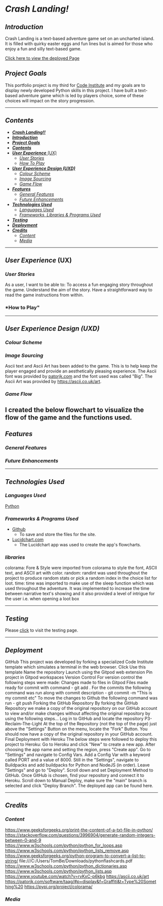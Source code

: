 # ***Crash Landing!***


## ***Introduction***
Crash Landing is a text-based adventure game set on an uncharted island.
It is filled with quirky easter eggs and fun lines but is aimed for those who enjoy a fun and silly text-based game.




[Click here to view the deployed Page]()


## ***Project Goals***


This portfolio project is my third for [Code Institute](https://codeinstitute.net/) and my goals are to display newly developed Python skills in this project.
I have built a text-based adventure game which is led by players choice, some of these choices will impact on the story progression.


---


## ***Contents***


 - [***Crash Landing!!***](#crash-landing)
  - [***Introduction***](#introduction)
  - [***Project Goals***](#project-goals)
  - [***Contents***](#contents)
  - [***User Experience*** (UX)](#user-experience-ux)    
    - [*User Stories*](#user-stories)
    - [*How To Play*](#how-to-play)    
  - [***User Experience Design (UXD)***](#user-experience-design-uxd)        
    - [*Colour Scheme*](#colour-scheme)        
    - [*Image Sourcing*](#image-sourcing)
    - [*Game Flow*](#game-flow)
  - [***Features***](#features)
    - [*General Features*](#general-features)
    - [*Future Enhancements*](#future-enhancements)
  - [***Technologies Used***](#technologies-used)
    - [*Languages Used*](#languages-used)
    - [*Frameworks, Libraries & Programs Used*](#frameworks-libraries--programs-used)
  - [***Testing***](#testing)
  - [***Deployment***](#deployment)
  - [***Credits***](#credits)
    - [*Content*](#content)
    - [*Media*](#media)


---


## ***User Experience*** (UX)
 
### *User Stories*
As a user, I want to be able to:
To access a fun engaging story throughout the game.
Understand the aim of the story.
Have a straightforward way to read the game instructions from within.


### *How to Play"


---


## ***User Experience Design (UXD)***
### *Colour Scheme*




### *Image Sourcing*
Ascii text and Ascii Art has been added to the game. This is to help keep the player engaged and provide an aesthetically pleasing experience. The Ascii font was provided by [patorjk.com](https://patorjk.com/software/taag/#p=display&f=Big&t=) and the font used was called "Big". The Ascii Art was provided by https://ascii.co.uk/art.


### *Game Flow*
I created the below flowchart to visualize the flow of the game and the functions used.
---


## ***Features***


### *General Features*




### *Future Enhancements*




---




## ***Technologies Used***
### *Languages Used*
[Python](https://en.wikipedia.org/wiki/Python_(programming_language))


### *Frameworks & Programs Used*
- [Github](https://github.com/)
    - To save and store the files for the site.
- [Lucidchart.com](https://www.lucidchart.com/pages/)
    - The Lucidchart app was used to create the app's flowcharts.




### *libraries*
colorama:
Fore & Style were imported from colorama to style the font, ASCII text, and ASCII art with color.
random:
randint was used throughout the project to produce random stats or pick a random index in the choice list for loot.
time:
time was imported to make use of the sleep function which was used throughout the adventure. It was implemented to increase the time between narrative text's showing and it also provided a level of intrigue for the user i.e. when opening a loot box






---


## ***Testing***
Please [click]() to visit the testing page.


---


## ***Deployment***
GitHub
This project was developed by forking a specialized Code Institute template which simulates a terminal in the web browser.
Click Use this template
Name the repository
Launch using the Gitpod web extension
Pin project in Gitpod workspaces
Version Control
For version control the following steps were made:
Changes made to files in Gitpod
Files made ready for commit with command - git add .
For the commits the following command was run along with commit description - git commit -m "This is my commit etc"
To move the changes to Github the following command was run - git push
Forking the GitHub Repository
By forking the GitHub Repository we make a copy of the original repository on our GitHub account to view and/or make changes without affecting the original repository by using the following steps...
Log in to GitHub and locate the repository P3-Reclaim-The-Light
At the top of the Repository (not the top of the page) just above the "Settings" Button on the menu, locate the "Fork" Button.
You should now have a copy of the original repository in your GitHub account.
Final Deployment with Heroku
The below steps were followed to deploy this project to Heroku:
Go to Heroku and click "New" to create a new app.
After choosing the app name and setting the region, press "Create app".
Go to "Settings" and navigate to Config Vars. Add a Config Var with a keyword called PORT and a value of 8000.
Still in the "Settings", navigate to Buildpacks and add buildpacks for Python and NodeJS (in order).
Leave "Settings" and go to "Deploy". Scroll down and set Deployment Method to GitHub. Once GitHub is chosen, find your repository and connect it to Heroku.
Scroll down to Manual Deploy, make sure the "main" branch is selected and click "Deploy Branch".
The deployed app can be found here.




---


## ***Credits***


### *Content*
https://www.geeksforgeeks.org/print-the-content-of-a-txt-file-in-python/
https://stackoverflow.com/questions/3996904/generate-random-integers-between-0-and-9
https://www.w3schools.com/python/python_for_loops.asp
https://www.w3schools.com/python/python_lists_remove.asp
https://www.geeksforgeeks.org/python-program-to-convert-a-list-to-string/
file:///C:/Users/TomBe/Downloads/pythonflashcards.pdf
https://www.w3schools.com/python/python_dictionaries.asp
https://www.w3schools.com/python/python_lists.asp
https://www.youtube.com/watch?v=rvKxC-p6kbg
https://ascii.co.uk/art
https://patorjk.com/software/taag/#p=display&f=Graffiti&t=Type%20Something%20
https://pypi.org/project/colorama/






### *Media*



